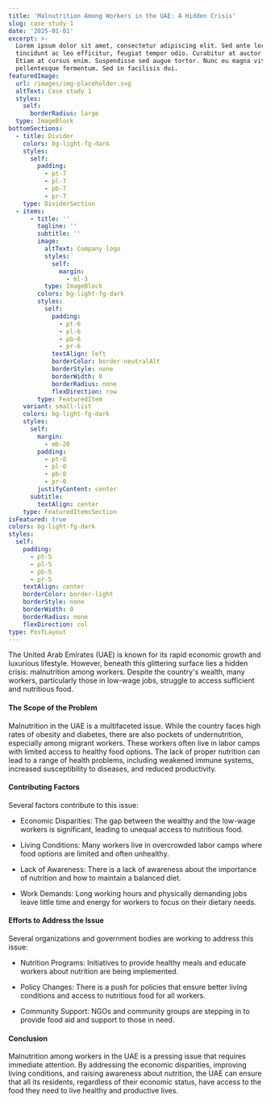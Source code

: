```yaml
---
title: 'Malnutrition Among Workers in the UAE: A Hidden Crisis'
slug: case-study-1
date: '2025-01-01'
excerpt: >-
  Lorem ipsum dolor sit amet, consectetur adipiscing elit. Sed ante lorem,
  tincidunt ac leo efficitur, feugiat tempor odio. Curabitur at auctor sapien.
  Etiam at cursus enim. Suspendisse sed augue tortor. Nunc eu magna vitae lorem
  pellentesque fermentum. Sed in facilisis dui.
featuredImage:
  url: /images/img-placeholder.svg
  altText: Case study 1
  styles:
    self:
      borderRadius: large
  type: ImageBlock
bottomSections:
  - title: Divider
    colors: bg-light-fg-dark
    styles:
      self:
        padding:
          - pt-7
          - pl-7
          - pb-7
          - pr-7
    type: DividerSection
  - items:
      - title: ''
        tagline: ''
        subtitle: ''
        image:
          altText: Company logo
          styles:
            self:
              margin:
                - ml-3
          type: ImageBlock
        colors: bg-light-fg-dark
        styles:
          self:
            padding:
              - pt-6
              - pl-6
              - pb-6
              - pr-6
            textAlign: left
            borderColor: border-neutralAlt
            borderStyle: none
            borderWidth: 0
            borderRadius: none
            flexDirection: row
        type: FeaturedItem
    variant: small-list
    colors: bg-light-fg-dark
    styles:
      self:
        margin:
          - mb-20
        padding:
          - pt-0
          - pl-0
          - pb-0
          - pr-0
        justifyContent: center
      subtitle:
        textAlign: center
    type: FeaturedItemsSection
isFeatured: true
colors: bg-light-fg-dark
styles:
  self:
    padding:
      - pt-5
      - pl-5
      - pb-5
      - pr-5
    textAlign: center
    borderColor: border-light
    borderStyle: none
    borderWidth: 0
    borderRadius: none
    flexDirection: col
type: PostLayout
---
```

The United Arab Emirates (UAE) is known for its rapid economic growth and luxurious lifestyle. However, beneath this glittering surface lies a hidden crisis: malnutrition among workers. Despite the country's wealth, many workers, particularly those in low-wage jobs, struggle to access sufficient and nutritious food.

#### The Scope of the Problem

Malnutrition in the UAE is a multifaceted issue. While the country faces high rates of obesity and diabetes, there are also pockets of undernutrition, especially among migrant workers. These workers often live in labor camps with limited access to healthy food options. The lack of proper nutrition can lead to a range of health problems, including weakened immune systems, increased susceptibility to diseases, and reduced productivity.

#### Contributing Factors

Several factors contribute to this issue:

*   Economic Disparities: The gap between the wealthy and the low-wage workers is significant, leading to unequal access to nutritious food.

*   Living Conditions: Many workers live in overcrowded labor camps where food options are limited and often unhealthy.

*   Lack of Awareness: There is a lack of awareness about the importance of nutrition and how to maintain a balanced diet.

*   Work Demands: Long working hours and physically demanding jobs leave little time and energy for workers to focus on their dietary needs.

#### Efforts to Address the Issue

Several organizations and government bodies are working to address this issue:

*   Nutrition Programs: Initiatives to provide healthy meals and educate workers about nutrition are being implemented.

*   Policy Changes: There is a push for policies that ensure better living conditions and access to nutritious food for all workers.

*   Community Support: NGOs and community groups are stepping in to provide food aid and support to those in need.

#### Conclusion

Malnutrition among workers in the UAE is a pressing issue that requires immediate attention. By addressing the economic disparities, improving living conditions, and raising awareness about nutrition, the UAE can ensure that all its residents, regardless of their economic status, have access to the food they need to live healthy and productive lives.



